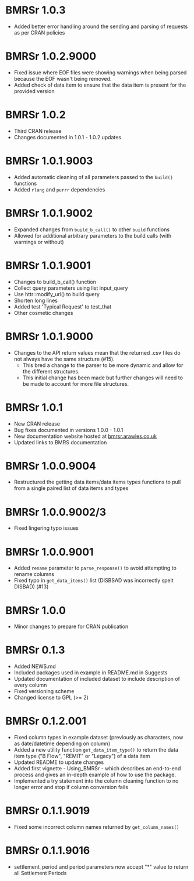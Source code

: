 # BMRSr 1.0.3

* Added better error handling around the sending and parsing of requests as per CRAN policies

# BMRSr 1.0.2.9000

* Fixed issue where EOF files were showing warnings when being parsed because the EOF wasn't being removed.
* Added check of data item to ensure that the data item is present for the provided version

# BMRSr 1.0.2

* Third CRAN release
* Changes documented in 1.0.1 - 1.0.2 updates

# BMRSr 1.0.1.9003

* Added automatic cleaning of all parameters passed to the `build()` functions
* Added `rlang` and `purrr` dependencies

# BMRSr 1.0.1.9002

* Expanded changes from `build_b_call()` to other `build` functions
* Allowed for additional arbitrary parameters to the build calls (with warnings or without)

# BMRSr 1.0.1.9001 

*  Changes to build_b_call() function
*  Collect query parameters using list input_query
*  Use httr::modify_url() to build query
*  Shorten long lines
*  Added test 'Typical Request' to test_that
*  Other cosmetic changes

# BMRSr 1.0.1.9000

* Changes to the API return values mean that the returned .csv files do not always have the same structure (#15).
    + This bred a change to the parser to be more dynamic and allow for the different structures.
    + This initial change has been made but further changes will need to be made to account for more file structures.

# BMRSr 1.0.1

* New CRAN release
* Bug fixes documented in versions 1.0.0 - 1.0.1
* New documentation website hosted at [bmrsr.arawles.co.uk](https://bmrsr.arawles.co.uk)
* Updated links to BMRS documentation

# BMRSr 1.0.0.9004

* Restructured the getting data items/data items types functions to pull from a single paired list of data items and types

# BMRSr 1.0.0.9002/3

* Fixed lingering typo issues

# BMRSr 1.0.0.9001

* Added `rename` parameter to `parse_response()` to avoid attempting to rename columns
* Fixed typo in `get_data_items()` list (DISBSAD was incorrectly spelt DISBAD) (#13)

# BMRSr 1.0.0

* Minor changes to prepare for CRAN publication

# BMRSr 0.1.3

* Added NEWS.md
* Included packages used in example in README.md in Suggests
* Updated documentation of included dataset to include description of every column
* Fixed versioning scheme
* Changed license to GPL (>= 2)

# BMRSr 0.1.2.001

* Fixed column types in example dataset (previously as characters, now as date/datetime depending on column)
* Added a new utility function `get_data_item_type()` to return the data item type ("B Flow", "REMIT" or "Legacy") of a data item
* Updated README to update changes
* Added first vignette - Using_BMRSr - which describes an end-to-end process and gives an in-depth example of how to use the package.
* Implemented a try statement into the column cleaning function to no longer error and stop if column conversion fails

# BMRSr 0.1.1.9019

* Fixed some incorrect column names returned by `get_column_names()`

# BMRSr 0.1.1.9016

* settlement_period and period parameters now accept "*" value to return all Settlement Periods
